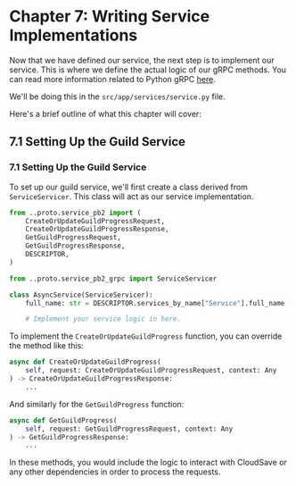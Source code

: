 # Chapter 7: Writing Service Implementations

Now that we have defined our service, the next step is to implement our service. 
This is where we define the actual logic of our gRPC methods.
You can read more information related to Python gRPC [here](https://grpc.io/docs/languages/python/basics/).

We'll be doing this in the `src/app/services/service.py` file.

Here's a brief outline of what this chapter will cover:

## 7.1 Setting Up the Guild Service

### 7.1 Setting Up the Guild Service
To set up our guild service, we'll first create a class derived from `ServiceServicer`.
This class will act as our service implementation.

```python
from ..proto.service_pb2 import (
    CreateOrUpdateGuildProgressRequest,
    CreateOrUpdateGuildProgressResponse,
    GetGuildProgressRequest,
    GetGuildProgressResponse,
    DESCRIPTOR,
)

from ..proto.service_pb2_grpc import ServiceServicer

class AsyncService(ServiceServicer):
    full_name: str = DESCRIPTOR.services_by_name["Service"].full_name

    # Implement your service logic in here.
```

To implement the `CreateOrUpdateGuildProgress` function, you can override the method like this:

```python
async def CreateOrUpdateGuildProgress(
    self, request: CreateOrUpdateGuildProgressRequest, context: Any
) -> CreateOrUpdateGuildProgressResponse:
    ...

```

And similarly for the `GetGuildProgress` function:

```python
async def GetGuildProgress(
    self, request: GetGuildProgressRequest, context: Any
) -> GetGuildProgressResponse:
    ...

```

In these methods, you would include the logic to interact with CloudSave or 
any other dependencies in order to process the requests.
